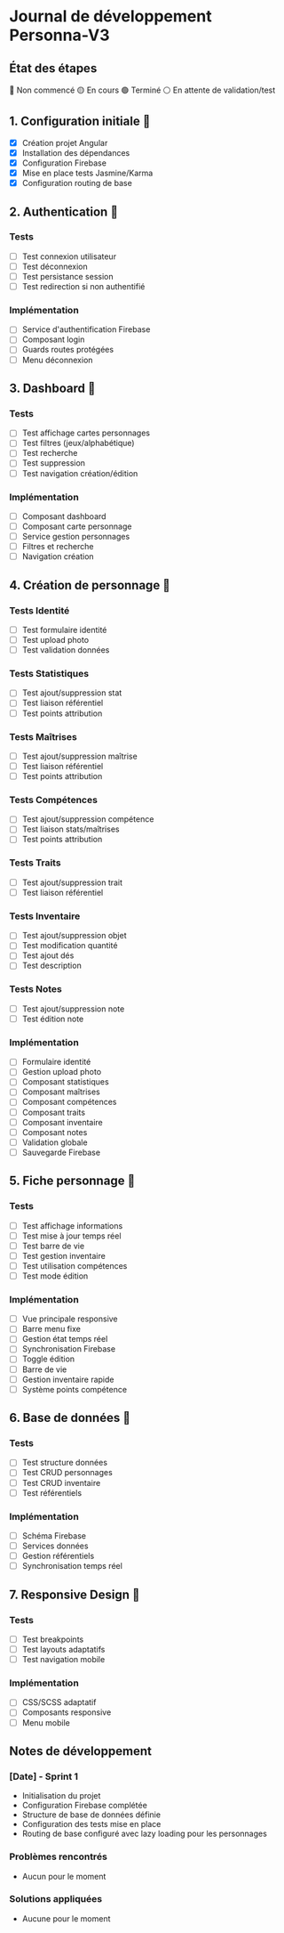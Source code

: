 # Journal de développement Personna-V3

## État des étapes
🔴 Non commencé
🟡 En cours
🟢 Terminé
⚪ En attente de validation/test

## 1. Configuration initiale 🔴
- [x] Création projet Angular
- [x] Installation des dépendances
- [x] Configuration Firebase
- [x] Mise en place tests Jasmine/Karma
- [x] Configuration routing de base

## 2. Authentication 🔴

### Tests
- [ ] Test connexion utilisateur
- [ ] Test déconnexion
- [ ] Test persistance session
- [ ] Test redirection si non authentifié

### Implémentation
- [ ] Service d'authentification Firebase
- [ ] Composant login
- [ ] Guards routes protégées
- [ ] Menu déconnexion

## 3. Dashboard 🔴

### Tests
- [ ] Test affichage cartes personnages
- [ ] Test filtres (jeux/alphabétique)
- [ ] Test recherche
- [ ] Test suppression
- [ ] Test navigation création/édition

### Implémentation
- [ ] Composant dashboard
- [ ] Composant carte personnage
- [ ] Service gestion personnages
- [ ] Filtres et recherche
- [ ] Navigation création

## 4. Création de personnage 🔴

### Tests Identité
- [ ] Test formulaire identité
- [ ] Test upload photo
- [ ] Test validation données

### Tests Statistiques
- [ ] Test ajout/suppression stat
- [ ] Test liaison référentiel
- [ ] Test points attribution

### Tests Maîtrises
- [ ] Test ajout/suppression maîtrise
- [ ] Test liaison référentiel
- [ ] Test points attribution

### Tests Compétences
- [ ] Test ajout/suppression compétence
- [ ] Test liaison stats/maîtrises
- [ ] Test points attribution

### Tests Traits
- [ ] Test ajout/suppression trait
- [ ] Test liaison référentiel

### Tests Inventaire
- [ ] Test ajout/suppression objet
- [ ] Test modification quantité
- [ ] Test ajout dés
- [ ] Test description

### Tests Notes
- [ ] Test ajout/suppression note
- [ ] Test édition note

### Implémentation
- [ ] Formulaire identité
- [ ] Gestion upload photo
- [ ] Composant statistiques
- [ ] Composant maîtrises
- [ ] Composant compétences
- [ ] Composant traits
- [ ] Composant inventaire
- [ ] Composant notes
- [ ] Validation globale
- [ ] Sauvegarde Firebase

## 5. Fiche personnage 🔴

### Tests
- [ ] Test affichage informations
- [ ] Test mise à jour temps réel
- [ ] Test barre de vie
- [ ] Test gestion inventaire
- [ ] Test utilisation compétences
- [ ] Test mode édition

### Implémentation
- [ ] Vue principale responsive
- [ ] Barre menu fixe
- [ ] Gestion état temps réel
- [ ] Synchronisation Firebase
- [ ] Toggle édition
- [ ] Barre de vie
- [ ] Gestion inventaire rapide
- [ ] Système points compétence

## 6. Base de données 🔴

### Tests
- [ ] Test structure données
- [ ] Test CRUD personnages
- [ ] Test CRUD inventaire
- [ ] Test référentiels

### Implémentation
- [ ] Schéma Firebase
- [ ] Services données
- [ ] Gestion référentiels
- [ ] Synchronisation temps réel

## 7. Responsive Design 🔴

### Tests
- [ ] Test breakpoints
- [ ] Test layouts adaptatifs
- [ ] Test navigation mobile

### Implémentation
- [ ] CSS/SCSS adaptatif
- [ ] Composants responsive
- [ ] Menu mobile

## Notes de développement

### [Date] - Sprint 1
- Initialisation du projet
- Configuration Firebase complétée
- Structure de base de données définie
- Configuration des tests mise en place
- Routing de base configuré avec lazy loading pour les personnages

### Problèmes rencontrés
- Aucun pour le moment

### Solutions appliquées
- Aucune pour le moment 